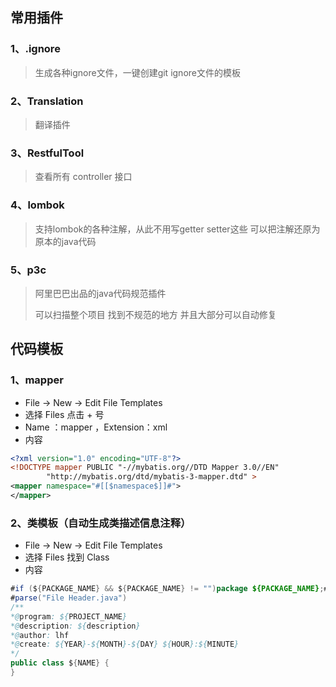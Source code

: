 ## 常用插件

### 1、.ignore

> 生成各种ignore文件，一键创建git ignore文件的模板



### 2、Translation

> 翻译插件



### 3、RestfulTool

> 查看所有 controller 接口



### 4、lombok

> 支持lombok的各种注解，从此不用写getter setter这些 可以把注解还原为原本的java代码



### 5、p3c

> 阿里巴巴出品的java代码规范插件
>
> 可以扫描整个项目 找到不规范的地方 并且大部分可以自动修复



## 代码模板

### 1、mapper

* File -> New -> Edit File Templates
* 选择 Files 点击 + 号
* Name ：mapper ，Extension：xml
* 内容

```xml
<?xml version="1.0" encoding="UTF-8"?>
<!DOCTYPE mapper PUBLIC "-//mybatis.org//DTD Mapper 3.0//EN"
        "http://mybatis.org/dtd/mybatis-3-mapper.dtd" >
<mapper namespace="#[[$namespace$]]#">
</mapper>
```



### 2、类模板（自动生成类描述信息注释）

* File -> New -> Edit File Templates
* 选择 Files 找到 Class
* 内容

```java
#if (${PACKAGE_NAME} && ${PACKAGE_NAME} != "")package ${PACKAGE_NAME};#end
#parse("File Header.java")
/**
*@program: ${PROJECT_NAME}
*@description: ${description}
*@author: lhf
*@create: ${YEAR}-${MONTH}-${DAY} ${HOUR}:${MINUTE}
*/
public class ${NAME} {
}
```